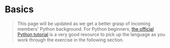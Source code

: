 # Basics

> This page will be updated as we get a better grasp of incoming members'
> Python background. For Python beginners,
> [the official Python tutorial](https://docs.python.org/3/tutorial/) is
> a very good resource to pick up the language as you work through the
> exercise in the following section.
